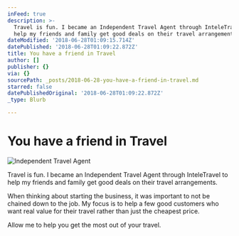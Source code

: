 ```yaml
---
inFeed: true
description: >-
  Travel is fun. I became an Independent Travel Agent through InteleTravel to
  help my friends and family get good deals on their travel arrangements.
dateModified: '2018-06-28T01:09:15.714Z'
datePublished: '2018-06-28T01:09:22.872Z'
title: You have a friend in Travel
author: []
publisher: {}
via: {}
sourcePath: _posts/2018-06-28-you-have-a-friend-in-travel.md
starred: false
datePublishedOriginal: '2018-06-28T01:09:22.872Z'
_type: Blurb

---
```

# You have a friend in Travel
![Independent Travel Agent](https://the-grid-user-content.s3-us-west-2.amazonaws.com/4258d5d5-615c-4bf8-aeeb-e81c25e80c75.jpg)

Travel is fun. I became an Independent Travel Agent through InteleTravel to help my friends and family get good deals on their travel arrangements.

When thinking about starting the business, it was important to not be chained down to the job. My focus is to help a few good customers who want real value for their travel rather than just the cheapest price. 

Allow me to help you get the most out of your travel.